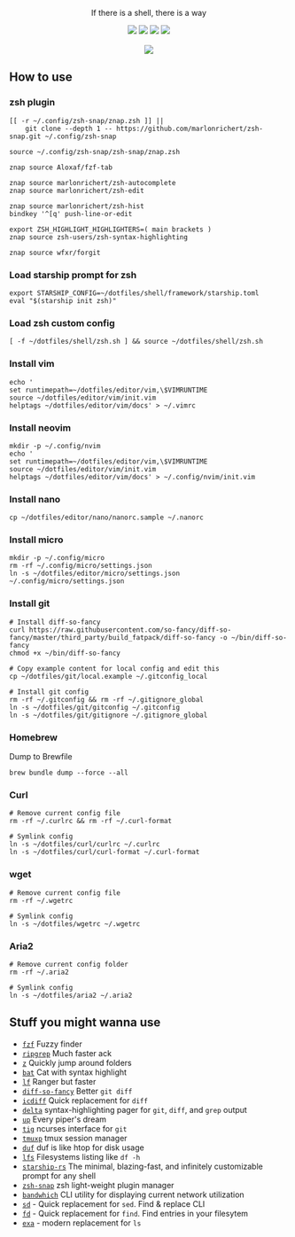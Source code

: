 <p align="center"> If there is a shell, there is a way</p>
<p align="center">
  <img src="https://img.shields.io/badge/Editor-neovim-brightgreen.svg" />
  <img src="https://img.shields.io/badge/Terminal-alacritty-orange.svg" />
  <img src="https://img.shields.io/badge/Shell-zsh-yellow.svg" />
  <img src="https://img.shields.io/badge/Font-SpaceMono-lightgrey.svg" />
  <br><br>
  <img src="https://i.imgur.com/pVGr7tX.png">
</p>

## How to use

### zsh plugin

```shell
[[ -r ~/.config/zsh-snap/znap.zsh ]] ||
    git clone --depth 1 -- https://github.com/marlonrichert/zsh-snap.git ~/.config/zsh-snap

source ~/.config/zsh-snap/zsh-snap/znap.zsh

znap source Aloxaf/fzf-tab

znap source marlonrichert/zsh-autocomplete
znap source marlonrichert/zsh-edit

znap source marlonrichert/zsh-hist
bindkey '^[q' push-line-or-edit

export ZSH_HIGHLIGHT_HIGHLIGHTERS=( main brackets )
znap source zsh-users/zsh-syntax-highlighting

znap source wfxr/forgit
```

### Load starship prompt for zsh

```shell
export STARSHIP_CONFIG=~/dotfiles/shell/framework/starship.toml
eval "$(starship init zsh)"
```

### Load zsh custom config

```shell
[ -f ~/dotfiles/shell/zsh.sh ] && source ~/dotfiles/shell/zsh.sh
```

### Install vim

```shell
echo '
set runtimepath=~/dotfiles/editor/vim,\$VIMRUNTIME
source ~/dotfiles/editor/vim/init.vim
helptags ~/dotfiles/editor/vim/docs' > ~/.vimrc
```

### Install neovim

```shell
mkdir -p ~/.config/nvim
echo '
set runtimepath=~/dotfiles/editor/vim,\$VIMRUNTIME
source ~/dotfiles/editor/vim/init.vim
helptags ~/dotfiles/editor/vim/docs' > ~/.config/nvim/init.vim
```

### Install nano

```shell
cp ~/dotfiles/editor/nano/nanorc.sample ~/.nanorc
```

### Install micro

```shell
mkdir -p ~/.config/micro
rm -rf ~/.config/micro/settings.json
ln -s ~/dotfiles/editor/micro/settings.json ~/.config/micro/settings.json
```

### Install git

```shell
# Install diff-so-fancy
curl https://raw.githubusercontent.com/so-fancy/diff-so-fancy/master/third_party/build_fatpack/diff-so-fancy -o ~/bin/diff-so-fancy
chmod +x ~/bin/diff-so-fancy

# Copy example content for local config and edit this
cp ~/dotfiles/git/local.example ~/.gitconfig_local

# Install git config
rm -rf ~/.gitconfig && rm -rf ~/.gitignore_global
ln -s ~/dotfiles/git/gitconfig ~/.gitconfig
ln -s ~/dotfiles/git/gitignore ~/.gitignore_global
```

### Homebrew

Dump to Brewfile

```shell
brew bundle dump --force --all
```

### Curl

```shell
# Remove current config file
rm -rf ~/.curlrc && rm -rf ~/.curl-format

# Symlink config
ln -s ~/dotfiles/curl/curlrc ~/.curlrc
ln -s ~/dotfiles/curl/curl-format ~/.curl-format
```

### wget

```shell
# Remove current config file
rm -rf ~/.wgetrc

# Symlink config
ln -s ~/dotfiles/wgetrc ~/.wgetrc
```

### Aria2

```shell
# Remove current config folder
rm -rf ~/.aria2

# Symlink config
ln -s ~/dotfiles/aria2 ~/.aria2
```

## Stuff you might wanna use

- [`fzf`](https://github.com/junegunn/fzf) Fuzzy finder
- [`ripgrep`](https://github.com/BurntSushi/ripgrep) Much faster ack
- [`z`](https://github.com/rupa/z) Quickly jump around folders
- [`bat`](https://github.com/sharkdp/bat) Cat with syntax highlight
- [`lf`](https://github.com/gokcehan/lf) Ranger but faster
- [`diff-so-fancy`](https://github.com/so-fancy/diff-so-fancy) Better `git diff`
- [`icdiff`](https://github.com/jeffkaufman/icdiff) Quick replacement for `diff`
- [`delta`](https://github.com/dandavison/delta) syntax-highlighting pager for `git`, `diff`, and `grep` output
- [`up`](https://github.com/akavel/up) Every piper's dream
- [`tig`](https://github.com/jonas/tig) ncurses interface for `git`
- [`tmuxp`](https://github.com/tmux-python/tmuxp) tmux session manager
- [`duf`](https://github.com/muesli/duf) duf is like htop for disk usage
- [`lfs`](https://github.com/Canop/lfs) Filesystems listing like `df -h`
- [`starship-rs`](https://starship.rs/) The minimal, blazing-fast, and infinitely customizable prompt for any shell
- [`zsh-snap`](https://github.com/marlonrichert/zsh-snap) zsh light-weight plugin manager
- [`bandwhich`](https://github.com/imsnif/bandwhich) CLI utility for displaying current network utilization
- [`sd`](https://github.com/chmln/sd) - Quick replacement for `sed`. Find & replace CLI
- [`fd`](https://github.com/sharkdp/fd) - Quick replacement for `find`. Find entries in your filesytem
- [`exa`](https://github.com/ogham/exa) - modern replacement for `ls`
